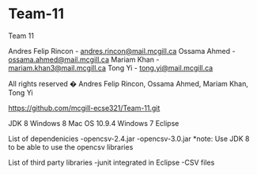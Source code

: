 Team-11
=======
Team 11

Andres Felip Rincon - andres.rincon@mail.mcgill.ca
Ossama Ahmed - ossama.ahmed@mail.mcgill.ca
Mariam Khan - mariam.khan3@mail.mcgill.ca
Tong Yi - tong.yi@mail.mcgill.ca

All rights reserved � Andres Felip Rincon, Ossama Ahmed, Mariam Khan, Tong Yi

https://github.com/mcgill-ecse321/Team-11.git

JDK 8
Windows 8
Mac OS 10.9.4
Windows 7
Eclipse

List of dependenicies
-opencsv-2.4.jar
-opencsv-3.0.jar
*note: Use JDK 8 to be able to use the opencsv libraries

List of third party libraries
-junit integrated in Eclipse
-CSV files

